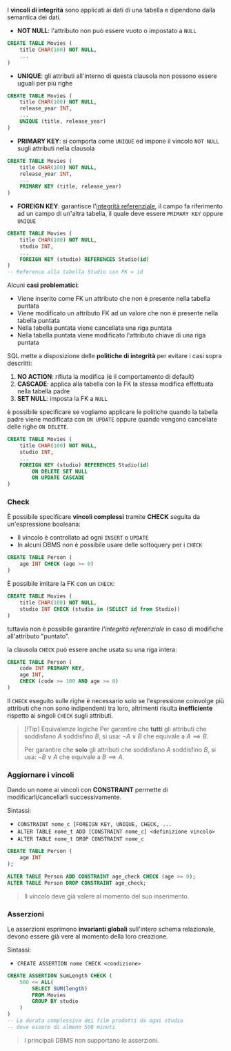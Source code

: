 I **vincoli di integrità** sono applicati ai dati di una tabella e dipendono dalla semantica dei dati.

- **NOT NULL**: l'attributo non può essere vuoto o impostato a `NULL`
```sql
CREATE TABLE Movies (
	title CHAR(100) NOT NULL,
	...
)
```

- **UNIQUE**: gli attributi all'interno di questa clausola non possono essere uguali per più righe
```sql
CREATE TABLE Movies (
	title CHAR(100) NOT NULL,
	release_year INT,
	...
	UNIQUE (title, release_year)
)
```

- **PRIMARY KEY**: si comporta come `UNIQUE` ed impone il vincolo `NOT NULL` sugli attributi nella clausola
```sql
CREATE TABLE Movies (
	title CHAR(100) NOT NULL,
	release_year INT,
	...
	PRIMARY KEY (title, release_year)
)
```

- **FOREIGN KEY**: garantisce l'<u>integrità referenziale</u>, il campo fa riferimento ad un campo di un'altra tabella, il quale deve essere `PRIMARY KEY` oppure `UNIQUE`
```sql
CREATE TABLE Movies (
	title CHAR(100) NOT NULL,
	studio INT,
	...
	FOREIGN KEY (studio) REFERENCES Studio(id)
)
-- Reference alla tabella Studio con PK = id
```

Alcuni **casi problematici**:
- Viene inserito come FK un attributo che non è presente nella tabella puntata
- Viene modificato un attributo FK ad un valore che non è presente nella tabella puntata
- Nella tabella puntata viene cancellata una riga puntata
- Nella tabella puntata viene modificato l'attributo chiave di una riga puntata

SQL mette a disposizione delle **politiche di integrità** per evitare i casi sopra descritti:
1. **NO ACTION**: rifiuta la modifica (è il comportamento di default)
2. **CASCADE**: applica alla tabella con la FK la stessa modifica effettuata nella tabella padre
3. **SET NULL**: imposta la FK a `NULL`

è possibile specificare se vogliamo applicare le politiche quando la tabella padre viene modificata con `ON UPDATE` oppure quando vengono cancellate delle righe `ON DELETE`.
```sql
CREATE TABLE Movies (
	title CHAR(100) NOT NULL,
	studio INT,
	...
	FOREIGN KEY (studio) REFERENCES Studio(id)
		ON DELETE SET NULL
		ON UPDATE CASCADE
)
```

### Check
È possibile specificare **vincoli complessi** tramite **CHECK** seguita da un'espressione booleana:
- Il vincolo è controllato ad ogni `INSERT` o `UPDATE`
- In alcuni DBMS non è possibile usare delle sottoquery per i `CHECK`
```sql
CREATE TABLE Person (
	age INT CHECK (age >= 0)
)
```

È possibile imitare la FK con un `CHECK`:
```sql
CREATE TABLE Movies (
	title CHAR(100) NOT NULL,
	studio INT CHECK (studio in (SELECT id from Studio))
)
```
tuttavia non è possibile garantire _l'integrità referenziale_ in caso di modifiche all'attributo "puntato".

la clausola `CHECK` può essere anche usata su una riga intera:
```sql
CREATE TABLE Person (
	code INT PRIMARY KEY,
	age INT,
	CHECK (code >= 100 AND age >= 0)
)
```

Il `CHECK` eseguito sulle righe è necessario solo se l'espressione coinvolge più attributi che non sono indipendenti tra loro, altrimenti risulta **inefficiente** rispetto ai singoli `CHECK` sugli attributi.

>[!Tip] Equivalenze logiche
>Per garantire che **tutti** gli attributi che soddisfano $A$ soddisfino $B$, si usa:
>$\neg A\lor B$ che equivale a $A\implies B$.
>
>Per garantire che **solo** gli attributi che soddisfano $A$ soddisfino $B$, si usa:
>$\neg B\lor A$ che equivale a $B\implies A$.

### Aggiornare i vincoli
Dando un nome ai vincoli con **CONSTRAINT** permette di modificarli/cancellarli successivamente.

Sintassi:
- `CONSTRAINT nome_c [FOREIGN KEY, UNIQUE, CHECK, ...`
- `ALTER TABLE nome_t ADD [CONSTRAINT nome_c] <definizione vincolo>`
- `ALTER TABLE nome_t DROP CONSTRAINT nome_c`
```sql
CREATE TABLE Person (
	age INT
);

ALTER TABLE Person ADD CONSTRAINT age_check CHECK (age >= 0);
ALTER TABLE Person DROP CONSTRAINT age_check;
```

>Il vincolo deve già valere al momento del suo inserimento.
### Asserzioni
Le asserzioni esprimono **invarianti globali** sull'intero schema relazionale, devono essere già vere al momento della loro creazione.

Sintassi:
- `CREATE ASSERTION nome CHECK <condizione>`

```sql
CREATE ASSERTION SumLength CHECK (
	500 <= ALL(
		SELECT SUM(length)
		FROM Movies
		GROUP BY studio
	)
)
-- La durata complessiva dei film prodotti da ogni studio
-- deve essere di almeno 500 minuti
```

>I principali DBMS non supportano le asserzioni.

